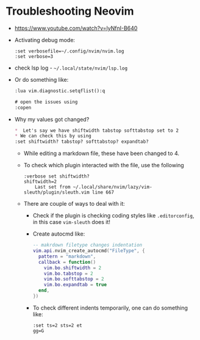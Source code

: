 # Troubleshooting Neovim

* <https://www.youtube.com/watch?v=lyNfnI-B640>
* Activating debug mode:

  ```vim
  :set verbosefile=~/.config/nvim/nvim.log
  :set verbose=3
  ```

* check lsp log - `~/.local/state/nvim/lsp.log`
* Or do something like:

  ```txt
  :lua vim.diagnostic.setqflist():q

  # open the issues using
  :copen

  ```

* Why my values got changed?

  ```markdown
  *  Let's say we have shiftwidth tabstop softtabstop set to 2
  * We can check this by using
  :set shiftwidth? tabstop? softtabstop? expandtab?
  ```

  * While editing a markdown file, these have been changed to 4.
  * To check which plugin interacted with the file, use the following

    ```vim
    :verbose set shiftwidth?
    shiftwidth=2
        Last set from ~/.local/share/nvim/lazy/vim-sleuth/plugin/sleuth.vim line 667
    ```

  * There are couple of ways to deal with it:
    * Check if the plugin is checking coding styles like `.editorconfig`, in this case `vim-sleuth` does it!
    * Create autocmd like:

      ```lua
      -- makrdown filetype changes indentation
      vim.api.nvim_create_autocmd("FileType", {
        pattern = "markdown",
        callback = function()
          vim.bo.shiftwidth = 2
          vim.bo.tabstop = 2
          vim.bo.softtabstop = 2
          vim.bo.expandtab = true
        end,
      })
      ```

    * To check different indents temporarily, one can do something like:

      ```vim
      :set ts=2 sts=2 et
      gg=G
      ```
